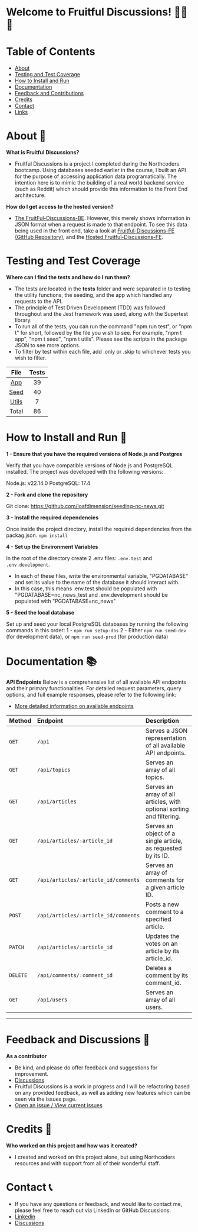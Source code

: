 # Welcome to Fruitful Discussions! 🍓🥝🍍

# Table of Contents

- [About](#about)
- [Testing and Test Coverage](#testing-and-test-coverage)
- [How to Install and Run](#how-to-install-and-run)
- [Documentation](#documentation)
- [Feedback and Contributions](#feedback-and-contributions)
- [Credits](#credits)
- [Contact](#contact)
- [Links](#links)

# About 📝

**What is Fruitful Discussions?**

- Fruitful Discussions is a project I completed during the Northcoders bootcamp. Using databases seeded earlier in the course, I built an API for the purpose of accessing application data programatically. The intention here is to mimic the building of a real world backend service (such as Reddit) which should provide this information to the Front End architecture.

**How do I get access to the hosted version?**

- [The FruitFul-Discussions-BE](https://nc-news-project-t1h4.onrender.com/). However, this merely shows information in JSON format when a request is made to that endpoint. To see this data being used in the front end, take a look at [Fruitful-Discussions-FE (GitHub Repository)](https://github.com/loafdimension/fruitful-discussions-FE), and the [Hosted Fruitful-Discussions-FE]().

# Testing and Test Coverage

**Where can I find the tests and how do I run them?**

- The tests are located in the **tests** folder and were separated in to testing the utility functions, the seeding, and the app which handled any requests to the API.
- The principle of Test Driven Development (TDD) was followed throughout and the Jest framework was used, along with the Supertest library.
- To run all of the tests, you can run the command "npm run test", or "npm t" for short, followed by the file you wish to see. For example, "npm t app", "npm t seed", "npm t utils". Please see the scripts in the package JSON to see more options.
- To filter by test within each file, add .only or .skip to whichever tests you wish to filter.

|                File                 | Tests |
| :---------------------------------: | :---: |
|   [App](./__tests__//app.test.js)   |  39   |
|  [Seed](./__tests__//seed.test.js)  |  40   |
| [Utils](./__tests__//utils.test.js) |   7   |
|                Total                |  86   |

# How to Install and Run 🚀

**1 - Ensure that you have the required versions of Node.js and Postgres**

Verify that you have compatible versions of Node.js and PostgreSQL installed. The project was developed with the following versions:

Node.js: v22.14.0
PostgreSQL: 17.4

**2 - Fork and clone the repository**

Git clone: https://github.com/loafdimension/seeding-nc-news.git

**3 - Install the required dependencies**

Once inside the project directory, install the required dependencies from the packag.json.
`npm install`

**4 - Set up the Environment Variables**

In the root of the directory create 2 .env files:
`.env.test` and `.env.development`.

- In each of these files, write the environmental variable, "PGDATABASE" and set its value to the name of the database it should interact with.
- In this case, this means .env.test should be populated with "PGDATABASE=nc_news_test and .env.development should be populated with "PGDATABASE=nc_news"

**5 - Seed the local database**

Set up and seed your local PostgreSQL databases by running the following commands in this order:
1 - `npm run setup-dbs`
2 - Either `npm run seed-dev` (for development data), or `npm run seed-prod` (for production data)

# Documentation 📚

**API Endpoints**
Below is a comprehensive list of all available API endpoints and their primary functionalities. For detailed request parameters, query options, and full example responses, please refer to the following link:

- [More detailed information on available endpoints](./endpoints.json)

| Method   | Endpoint                             | Description                                                           |
| :------- | :----------------------------------- | :-------------------------------------------------------------------- |
| `GET`    | `/api`                               | Serves a JSON representation of all available API endpoints.          |
| `GET`    | `/api/topics`                        | Serves an array of all topics.                                        |
| `GET`    | `/api/articles`                      | Serves an array of all articles, with optional sorting and filtering. |
| `GET`    | `/api/articles/:article_id`          | Serves an object of a single article, as requested by its ID.         |
| `GET`    | `/api/articles/:article_id/comments` | Serves an array of comments for a given article ID.                   |
| `POST`   | `/api/articles/:article_id/comments` | Posts a new comment to a specified article.                           |
| `PATCH`  | `/api/articles/:article_id`          | Updates the votes on an article by its article_id.                    |
| `DELETE` | `/api/comments/:comment_id`          | Deletes a comment by its comment_id.                                  |
| `GET`    | `/api/users`                         | Serves an array of all users.                                         |

---

# Feedback and Discussions 🤝

**As a contributor**

- Be kind, and please do offer feedback and suggestions for improvement.
- [Discussions](https://github.com/loafdimension/fruitful-discussions-BE/discussions)
- Fruitful Discussions is a work in progress and I will be refactoring based on any provided feedback, as well as adding new features which can be seen via the issues page.
- [Open an issue / View current issues](https://github.com/loafdimension/seeding-nc-news/issues)

# Credits 🎥

**Who worked on this project and how was it created?**

- I created and worked on this project alone, but using Northcoders resources and with support from all of their wonderful staff.

# Contact 📞

- If you have any questions or feedback, and would like to contact me, please feel free to reach out via LinkedIn or GitHub Discussions.
- [Linkedin](https://www.linkedin.com/in/morgan-hewitt-8a68041ab/)
- [Discussions](https://github.com/loafdimension/fruitful-discussions-BE/discussions)
